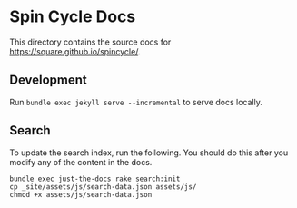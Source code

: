 # Spin Cycle Docs

This directory contains the source docs for https://square.github.io/spincycle/.

## Development

Run `bundle exec jekyll serve --incremental` to serve docs locally.

## Search

To update the search index, run the following. You should do this after you modify any of the content in the docs.
```
bundle exec just-the-docs rake search:init
cp _site/assets/js/search-data.json assets/js/
chmod +x assets/js/search-data.json
```
